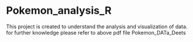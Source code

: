 # Pokemon_analysis_R

This project is created to understand the analysis and visualization of data. 
for further knowledge please refer to above pdf file Pokemon_DATa_Deets
